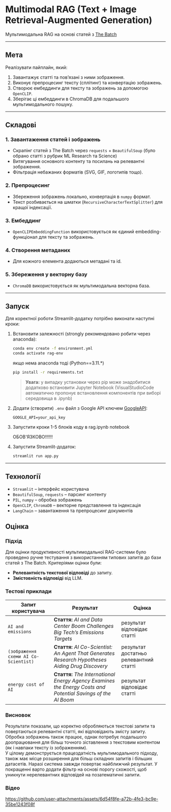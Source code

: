 # Multimodal RAG (Text + Image Retrieval-Augmented Generation)

Мультимодальна RAG на основі статей з [The Batch](https://www.deeplearning.ai/the-batch/)

---

## Мета

Реалізувати пайплайн, який:

1. Завантажує статті та пов’язані з ними зображення.
2. Виконує препроцесинг тексту (сплітинг) та конвертацію зображень.
3. Створює ембеддинги для тексту та зображень за допомогою `OpenCLIP`.
4. Зберігає ці ембеддинги в ChromaDB для подальшого мультимодального пошуку.

---

## Складові

### 1. Завантаження статей і зображень

* Скрапінг статей з The Batch через `requests` + `BeautifulSoup` (було обрано статті з рубрик ML Research та Science)
* Витягування основного контенту та посилань на релевантні зображення.
* Фільтрація небажаних форматів (SVG, GIF, логотипів тощо).

### 2. Препроцесинг

* Збереження зображень локально, конвертація в `numpy` формат.
* Текст розбивається на шматки (`RecursiveCharacterTextSplitter`) для кращої індексації.

### 3. Ембеддинг

* `OpenCLIPEmbeddingFunction` використовується як єдиний embedding-функціонал для тексту та зображень.

### 4. Створення метаданих

* Для кожного елемента додаються метадані та id.

### 5. Збереження у векторну базу

* `ChromaDB` використовується як мультимодальна векторна база.

---

## Запуск

Для коректної роботи Streamlit-додатку потрібно виконати наступні кроки:

1. Встановити залежності (strongly рекомендовано робити через anaconda):


   ```bash
   conda env create -f environment.yml
   conda activate rag-env
   ```

    
    якщо нема anaconda тоді (Python==3.11.*)
    
    ```bash
    pip install -r requirements.txt
    ```
    
    > **Увага:** у випадку установки через pip може знадобитися додатково встановити Jupyter Notebook (VisualStudioCode автоматично пропонує встановлення компонентів при виборі середовища в .ipynb)
2. Додати (створити) `.env` файл з Google API ключем [GoogleAPI](https://aistudio.google.com/apikey):

   ```
   GOOGLE_API=your_api_key
   ```

3. Запустити кроки 1-5 блоків коду в rag.ipynb notebook

    ОБОВ'ЯЗКОВО!!!!!!

4. Запустити Streamlit-додаток:

   ```bash
   streamlit run app.py
   ```

---

## Технології

* `Streamlit` – інтерфейс користувача
* `BeautifulSoup`, `requests` – парсинг контенту
* `PIL`, `numpy` – обробка зображень
* `OpenCLIP`, `ChromaDB` – векторне представлення та індексація
* `LangChain` – завантаження та препроцесинг документів

## Оцінка

### Підхід

Для оцінки продуктивності мультимодальної RAG-системи було проведено ручне тестування з використанням типових запитів до бази статей з The Batch. Критеріями оцінки були:

* **Релевантність текстової відповіді** до запиту.
* **Змістовність відповіді** від LLM.

### Тестові приклади

| Запит користувача   | Результат                                                                                                                                              | Оцінка        |
|---------------------|--------------------------------------------------------------------------------------------------------------------------------------------------------|---------------|
| `AI and emissions`  | **Стаття:** *AI and Data Center Boom Challenges Big Tech’s Emissions Targets* | результат відповідає статті |
| `(зображення схеми AI Co-Scientist)`     | **Стаття:** *AI Co-Scientist: An Agent That Generates Research Hypotheses Aiding Drug Discovery* | результат достатньо релевантний статті |
| `energy cost of AI` | **Стаття:** *The International Energy Agency Examines the Energy Costs and Potential Savings of the AI Boom* | результат відповідає статті |

### Висновок

Результати показали, що коректно обробляються текстові запити та повертаються релевантні статті, які відповідають змісту запиту.  
Обробка зображень також працює, однак потребує подальшого доопрацювання для більш точного зіставлення з текстовим контентом (як і навпаки тексту із зображенням).  
У цілому демонструється працездатність мультимодального підходу, також має місце розширення для більш складних запитів і більших датасетів.
Наразі система завжди повертає найближчий результат. У покращенні варто додати фільтр на основі порогу схожості, щоб уникнути нерелевантних відповідей на позатематичні запити.

### Відео

https://github.com/user-attachments/assets/6d54f8fe-a72b-4fe3-bc9e-35be1243f08f


